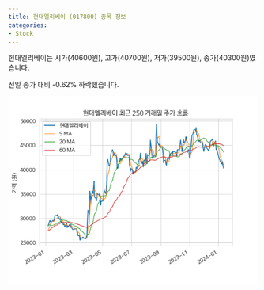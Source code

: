 ```yaml
---
title: 현대엘리베이 (017800) 종목 정보
categories:
- Stock
---
```


현대엘리베이는 시가(40600원), 고가(40700원), 저가(39500원), 종가(40300원)였습니다.

전일 종가 대비 -0.62% 하락했습니다.

<!-- more -->

![017800](/assets/images/stock/017800.png)